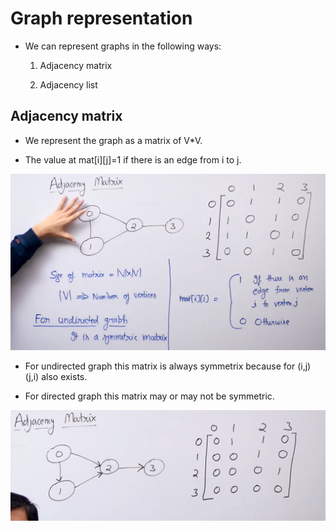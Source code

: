 # Graph representation

* We can represent graphs in the following ways: 
    1) Adjacency matrix

    2) Adjacency list

## Adjacency matrix

* We represent the graph as a matrix of V*V.

* The value at mat[i][j]=1 if there is an edge from i to j.

![](2021-10-18-14-05-01.png)

* For undirected graph this matrix is always symmetrix because for (i,j) (j,i) also exists.

* For directed graph this matrix may or may not be symmetric.

![](2021-10-18-14-06-11.png)

